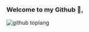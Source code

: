 ### Welcome to my Github 👋, 
 
![github toplang](https://github-readme-stats.vercel.app/api/top-langs/?username=Dhino12&layout=compact&theme=buefy)
 

